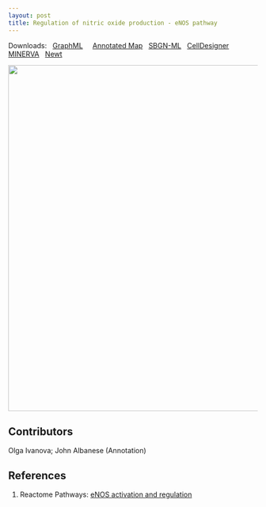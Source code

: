```yaml
---
layout: post
title: Regulation of nitric oxide production - eNOS pathway
---
```


Downloads: &nbsp; 
[GraphML](../downloads/F008-enos.graphml) &nbsp; &nbsp; [Annotated Map](https://metabolismregulation.org/images/F008-enos.html) &nbsp;
[SBGN-ML](../downloads/F008-enos-SBGNv02.sbgn) &nbsp;
[CellDesigner](../downloads/model_F008-1.xml) &nbsp;
[MINERVA](https://mreg.elixir-luxembourg.org/minerva/index.xhtml?id=F008-1) &nbsp;
[Newt](http://web.newteditor.org/?URL=https://metabolismregulation.github.io/downloads/F008-enos-SBGNv02.sbgn) &nbsp;
<p align="middle"><a href="/enos/"><img id="image" src="/downloads/F008-enos.png" width="700"/></a></p>

## Contributors 

Olga Ivanova; John Albanese (Annotation)

## References

1. Reactome Pathways: [eNOS activation and regulation](https://reactome.org/PathwayBrowser/#/R-HSA-202131&SEL=R-HSA-203765&PATH=R-HSA-1430728)

